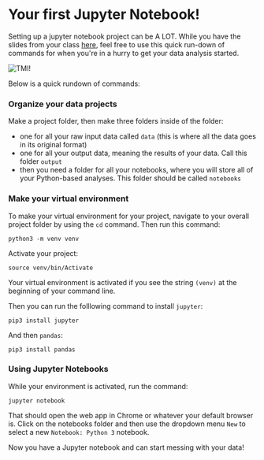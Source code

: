# Your first Jupyter Notebook!

Setting up a jupyter notebook project can be A LOT. While you have the slides from your class [here](https://docs.google.com/presentation/d/1v2ef_bdJKTJhhsH5t2IU9vpKjzqkG6_9sTsCb3SEyA0/edit?usp=sharing), feel free to use this quick run-down of commands for when you're in a hurry to get your data analysis started.

![TMI!](https://media.giphy.com/media/l3q2Ph0I1osaagoQE/giphy.gif)

Below is a quick rundown of commands:

### Organize your data projects

Make a project folder, then make three folders inside of the folder:

- one for all your raw input data called `data` (this is where all the data goes in its original format)
- one for all your output data, meaning the results of your data. Call this folder `output`
- then you need a folder for all your notebooks, where you will store all of your Python-based analyses. This folder should be called `notebooks`

### Make your virtual environment

To make your virtual environment for your project, navigate to your overall project folder by using the `cd` command. Then run this command:

```
python3 -m venv venv
```
Activate your project:
```
source venv/bin/Activate
```
Your virtual environment is activated if you see the string `(venv)` at the beginning of your command line.

Then you can run the folllowing command to install `jupyter`:

```
pip3 install jupyter
```
And then `pandas`:

```
pip3 install pandas
```

### Using Jupyter Notebooks

While your environment is activated, run the command:
```
jupyter notebook
```
That should open the web app in Chrome or whatever your default browser is. Click on the notebooks folder and then use the dropdown menu `New` to select a new `Notebook: Python 3` notebook.

Now you have a Jupyter notebook and can start messing with your data!
